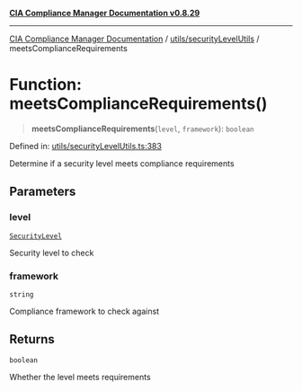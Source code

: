 [**CIA Compliance Manager Documentation v0.8.29**](../../../README.md)

***

[CIA Compliance Manager Documentation](../../../modules.md) / [utils/securityLevelUtils](../README.md) / meetsComplianceRequirements

# Function: meetsComplianceRequirements()

> **meetsComplianceRequirements**(`level`, `framework`): `boolean`

Defined in: [utils/securityLevelUtils.ts:383](https://github.com/Hack23/cia-compliance-manager/blob/5836b4c74e2010cd05eca63c0016fd711c628ec9/src/utils/securityLevelUtils.ts#L383)

Determine if a security level meets compliance requirements

## Parameters

### level

[`SecurityLevel`](../../../types/cia/type-aliases/SecurityLevel.md)

Security level to check

### framework

`string`

Compliance framework to check against

## Returns

`boolean`

Whether the level meets requirements

